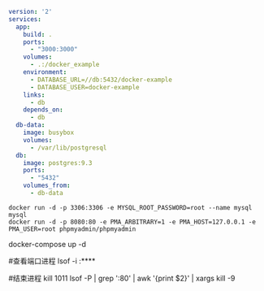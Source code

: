 ```yml
version: '2'
services:
  app:
    build: .
    ports:
      - "3000:3000"
    volumes:
      - .:/docker_example
    environment:
      - DATABASE_URL=//db:5432/docker-example
      - DATABASE_USER=docker-example
    links:
      - db
    depends_on:
      - db
  db-data:
    image: busybox
    volumes:
      - /var/lib/postgresql
  db:
    image: postgres:9.3
    ports:
      - "5432"
    volumes_from:
      - db-data
```

```shell
docker run -d -p 3306:3306 -e MYSQL_ROOT_PASSWORD=root --name mysql mysql
docker run -d -p 8080:80 -e PMA_ARBITRARY=1 -e PMA_HOST=127.0.0.1 -e PMA_USER=root phpmyadmin/phpmyadmin
```

docker-compose up -d

#查看端口进程
lsof -i :****

#结束进程
kill 1011
lsof -P | grep ':80' | awk '{print $2}' | xargs kill -9